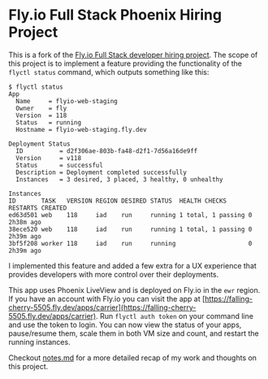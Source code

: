 # Fly.io Full Stack Phoenix Hiring Project

This is a fork of the [Fly.io Full Stack developer hiring project](https://fly.io/blog/fly-io-is-hiring-full-stack-developers/).
The scope of this project is to implement a feature providing the functionality of the `flyctl status` command, which outputs
something like this:

```
$ flyctl status
App
  Name     = flyio-web-staging          
  Owner    = fly                        
  Version  = 118                        
  Status   = running                    
  Hostname = flyio-web-staging.fly.dev  

Deployment Status
  ID          = d2f306ae-803b-fa48-d2f1-7d56a16de9ff         
  Version     = v118                                         
  Status      = successful                                   
  Description = Deployment completed successfully            
  Instances   = 3 desired, 3 placed, 3 healthy, 0 unhealthy  

Instances
ID       TASK   VERSION REGION DESIRED STATUS  HEALTH CHECKS      RESTARTS CREATED   
ed63d501 web    118     iad    run     running 1 total, 1 passing 0        2h38m ago 
38ece520 web    118     iad    run     running 1 total, 1 passing 0        2h39m ago 
3bf5f208 worker 118     iad    run     running                    0        2h39m ago 
```

I implemented this feature and added a few extra for a UX experience that provides developers with more control over their deployments.

This app uses Phoenix LiveView and is deployed on Fly.io in the `ewr` region. If you have an account with Fly.io you can visit the app at
[https://falling-cherry-5505.fly.dev/apps/carrier](https://falling-cherry-5505.fly.dev/apps/carrier). Run `flyctl auth token` on your
command line and use the token to login. You can now view the status of your apps, pause/resume them, scale them in both VM size and
count, and restart the running instances.

Checkout [notes.md](notes.md) for a more detailed recap of my work and thoughts on this project.